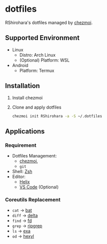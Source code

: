 # dotfiles

RShirohara's dotfiles managed by [chezmoi](https://github.com/twpayne/chezmoi).

## Supported Environment

- Linux
  - Distro: Arch Linux
  - (Optional) Platform: WSL
- Android
  - Platform: Termux

## Installation

1. Install chezmoi
2. Clone and apply dotfiles

   ```bash
   chezmoi init RShirohara -a -S ~/.dotfiles
   ```

## Applications

### Requirement

- Dotfiles Management:
  - [chezmoi](https://github.com/twpayne/chezmoi),
  - `git`
- Shell: [Zsh](https://github.com/zsh-users/zsh)
- Editor:
  - [Helix](https://github.com/helix-editor/helix)
  - [VS Code](https://github.com/microsoft/vscode) (Optional)

### Coreutils Replacement

- `cat` -> [bat](https://github.com/sharkdp/bat)
- `diff` -> [delta](https://github.com/dandavison/delta)
- `find` -> [fd](https://github.com/sharkdp/fd)
- `grep` -> [ripgrep](https://github.com/BurntSushi/ripgrep)
- `ls` -> [exa](https://github.com/ogham/exa)
- `od` -> [hexyl](https://github.com/sharkdp/hexyl)
